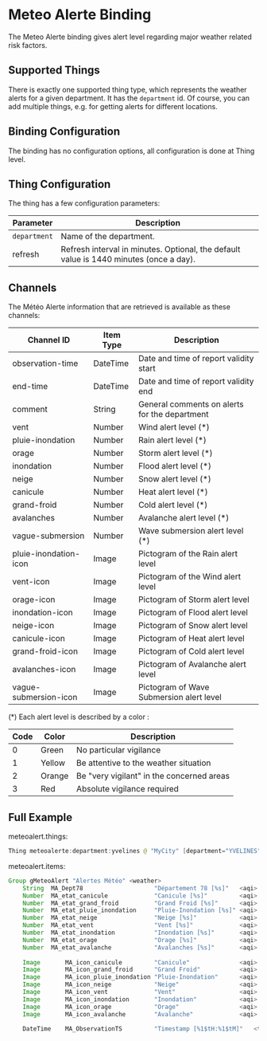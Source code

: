# Meteo Alerte Binding

The Meteo Alerte binding gives alert level regarding major weather related risk factors.

## Supported Things

There is exactly one supported thing type, which represents the weather alerts for a given department.
It has the `department` id.
Of course, you can add multiple things, e.g. for getting alerts for different locations.

## Binding Configuration

The binding has no configuration options, all configuration is done at Thing level.

## Thing Configuration

The thing has a few configuration parameters:

| Parameter     | Description                                                                            |
|---------------|----------------------------------------------------------------------------------------|
| `department` | Name of the department.                                                               |
| refresh       | Refresh interval in minutes. Optional, the default value is 1440 minutes (once a day). |

## Channels

The Météo Alerte information that are retrieved is available as these channels:

| Channel ID            | Item Type | Description                                   |
|-----------------------|-----------|-----------------------------------------------|
| observation-time      | DateTime  | Date and time of report validity start        |
| end-time              | DateTime  | Date and time of report validity end          |
| comment               | String    | General comments on alerts for the department |
| vent                  | Number    | Wind alert level (*)                          |
| pluie-inondation      | Number    | Rain alert level (*)                          |
| orage                 | Number    | Storm alert level (*)                         |
| inondation            | Number    | Flood alert level (*)                         |
| neige                 | Number    | Snow alert level (*)                          |
| canicule              | Number    | Heat alert level (*)                          |
| grand-froid           | Number    | Cold alert level (*)                          |
| avalanches            | Number    | Avalanche alert level (*)                     |
| vague-submersion      | Number    | Wave submersion alert level (*)               |
| pluie-inondation-icon | Image     | Pictogram of the Rain alert level             |
| vent-icon             | Image     | Pictogram of the Wind alert level             |
| orage-icon            | Image     | Pictogram of Storm alert level                |
| inondation-icon       | Image     | Pictogram of Flood alert level                |
| neige-icon            | Image     | Pictogram of Snow alert level                 |
| canicule-icon         | Image     | Pictogram of Heat alert level                 |
| grand-froid-icon      | Image     | Pictogram of Cold alert level                 |
| avalanches-icon       | Image     | Pictogram of Avalanche alert level            |
| vague-submersion-icon | Image     | Pictogram of Wave Submersion alert level      |

(*) Each alert level is described by a color :

| Code | Color  | Description                               |
|------|--------|-------------------------------------------|
| 0    | Green  | No particular vigilance                   |
| 1    | Yellow | Be attentive to the weather situation     |
| 2    | Orange | Be "very vigilant" in the concerned areas |
| 3    | Red    | Absolute vigilance required               |

## Full Example

meteoalert.things:

```java
Thing meteoalerte:department:yvelines @ "MyCity" [department="YVELINES", refresh=12]
```

meteoalert.items:

```java
Group gMeteoAlert "Alertes Météo" <weather> 
    String  MA_Dept78                    "Département 78 [%s]"   <aqi>       (gMeteoAlert)   {channel="meteoalerte:department:yvelines:comment"}
    Number  MA_etat_canicule             "Canicule [%s]"         <aqi>       (gMeteoAlert)   {channel="meteoalerte:department:yvelines:canicule"}
    Number  MA_etat_grand_froid          "Grand Froid [%s]"      <aqi>       (gMeteoAlert)   {channel="meteoalerte:department:yvelines:grand-froid"}
    Number  MA_etat_pluie_inondation     "Pluie-Inondation [%s]" <aqi>       (gMeteoAlert)   {channel="meteoalerte:department:yvelines:pluie-inondation"}
    Number  MA_etat_neige                "Neige [%s]"            <aqi>       (gMeteoAlert)   {channel="meteoalerte:department:yvelines:neige"}
    Number  MA_etat_vent                 "Vent [%s]"             <aqi>       (gMeteoAlert)   {channel="meteoalerte:department:yvelines:vent"}
    Number  MA_etat_inondation           "Inondation [%s]"       <aqi>       (gMeteoAlert)   {channel="meteoalerte:department:yvelines:inondation"}
    Number  MA_etat_orage                "Orage [%s]"            <aqi>       (gMeteoAlert)   {channel="meteoalerte:department:yvelines:orage"}
    Number  MA_etat_avalanche            "Avalanches [%s]"       <aqi>       (gMeteoAlert)   {channel="meteoalerte:department:yvelines:avalanches"}
    
    Image       MA_icon_canicule         "Canicule"              <aqi>       (gMeteoAlert)   {channel="meteoalerte:department:yvelines:canicule-icon"}
    Image       MA_icon_grand_froid      "Grand Froid"           <aqi>       (gMeteoAlert)   {channel="meteoalerte:department:yvelines:grand-froid-icon"}
    Image       MA_icon_pluie_inondation "Pluie-Inondation"      <aqi>       (gMeteoAlert)   {channel="meteoalerte:department:yvelines:pluie-inondation-icon"}
    Image       MA_icon_neige            "Neige"                 <aqi>       (gMeteoAlert)   {channel="meteoalerte:department:yvelines:neige-icon"}
    Image       MA_icon_vent             "Vent"                  <aqi>       (gMeteoAlert)   {channel="meteoalerte:department:yvelines:vent-icon"}
    Image       MA_icon_inondation       "Inondation"            <aqi>       (gMeteoAlert)   {channel="meteoalerte:department:yvelines:inondation-icon"}
    Image       MA_icon_orage            "Orage"                 <aqi>       (gMeteoAlert)   {channel="meteoalerte:department:yvelines:orage-icon"}
    Image       MA_icon_avalanche        "Avalanche"             <aqi>       (gMeteoAlert)   {channel="meteoalerte:department:yvelines:avalanches-icon"}
    
    DateTime    MA_ObservationTS         "Timestamp [%1$tH:%1$tM]"   <time>  (gMeteoAlert)   {channel="meteoalerte:department:yvelines:observation-time"}

```
